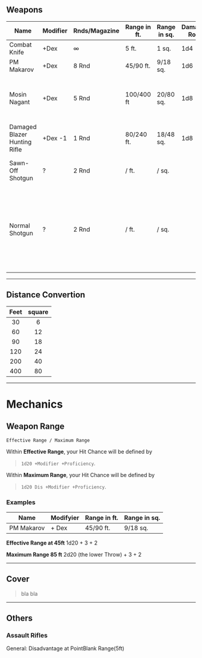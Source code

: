 ## Weapons

| Name          | Modifier  | Rnds/Magazine | Range in ft.  | Range in sq.  | Damage Roll   | Damage Type   | Notes     |
|---            |---        |---            |---            |---            |---            |---            |---        |
|Combat Knife   | +Dex      | ∞             | 5 ft.         | 1 sq.         | 1d4           | Slashing      |           |
|PM Makarov     | +Dex      | 8 Rnd         | 45/90 ft.     | 9/18  sq.     | 1d6           | Piercing      |           |
|Mosin Nagant   | +Dex      | 5 Rnd         | 100/400 ft    | 20/80 sq.     | 1d8           | Piercing      | Technically an Assault Rifle, not an Marksman Rifle |
|Damaged Blazer Hunting Rifle | +Dex -1 | 1 Rnd | 80/240 ft.| 18/48 sq.     |1d8            | Piercing      | Got Damaged   |           |
|Sawn-Off Shotgun | ?       | 2 Rnd         |  / ft.        | / sq.         |               |               |  can shoot both rounds at once. |
|Normal Shotgun | ?         | 2 Rnd         |  / ft.        | / sq.         |               |  ?            |  can shoot two rounds at once. Extra Range? When beyond Effective Range, can do AoE of 5 ft? |


---

## Distance Convertion

|Feet | square  
:---:|:---:
30  | 6 
60  | 12
90  | 18
120 | 24
200 | 40
400 | 80

---

# Mechanics

## Weapon Range

`Effective Range / Maximum Range`

Within **Effective Range**, your Hit Chance will be defined by 
>`1d20 +Modifier +Proficiency`.

Within **Maximum Range**, your Hit Chance will be defined by 
>`1d20 Dis +Modifier +Proficiency`.


### Examples
| Name          |Modifyier  | Range in ft.  | Range in sq. 
|---            |---        |---            |---           
|PM Makarov     |+ Dex      | 45/90 ft.     | 9/18  sq.    

**Effective Range at 45ft**
1d20 + 3 + 2

**Maximum Range 85 ft**
2d20 (the lower Throw) + 3 + 2

---


## Cover

> bla bla



---

## Others
### Assault Rifles 
General: Disadvantage at PointBlank Range(5ft)
 